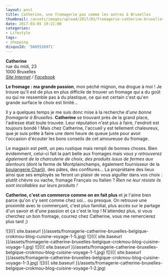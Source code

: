 ```yaml
---
layout: post
title: Catherine, une fromagerie pas comme les autres à Bruxelles
thumbnail: /assets/images/upload/2017/03/fromagerie-catherine-bruxelles-belgique-crokmou-blog-cuisine-voyage-1-1.jpg
date: 2017-03-05 19:21:08
categories: 
- Lifestyle
tags: 
- shopping
disqusId: '5605526971'
---
```


**Catherine**  
rue du midi, 23  
1000 Bruxelles  
_[Site Internet](http://fromagerie-catherine.be/fr) / [Facebook](https://www.facebook.com/Catherine-999852820076486/)_

**Le fromage : ma grande passion**, mon péché mignon, ma drogue à moi ! Je trouve qu'il est de plus en plus difficile de trouver un fromage qui a du goût ou qui ne ressemble pas à du plastique, ce qui est certain c'est qu'en grande surface le choix est limité...

Il y a quelques temps je me suis donc mise à la recherche d'_une bonne fromagerie à Bruxelles_. **Catherine** se trouvant près de la grand place, l'adresse était toute trouvée. Leur réputation n'est plus à faire, l'endroit est toujours bondé ! Mais chez Catherine, l'accueil y est tellement chaleureux, que je suis prête à faire une demi heure de queue juste pour avoir l'occasion d'écouter les bons conseils de cet amoureuse du fromage.

Le magasin est petit, un peu rustique mais rempli de bonnes choses. Bien évidemment, celui-ci fait la part belle aux fromages mais _vous y retrouverez également de la charcuterie de choix, des produits issus de fermes aux alentours_ (dont la ferme de Montplainchamps, également fournisseur de la [boulangerie Charli](http://www.crokmou.com/2016/04/charli-boulangerie-patisserie-bruxelles)), des pâtes, des confitures... La propriétaire des lieux ainsi que ses employés se feront un plaisir de vous aiguiller dans vos choix : plutôt chèvre ou vache, fromage Français ou Italien ? _Rien ne leur résiste ils sont incollables sur leurs produits !_

**Catherine, c'est un commerce comme on en fait plus** et je l'aime bien parce qu'on s'y sent comme chez soi... ou presque. On retrouve une proximité avec le commerçant, c'est plus familial, plus accès sur le partage d'un savoir et d'une passion et ça c'est le top ! N'attendez plus, si vous cherchez un bon fromage, courrez chez Catherine, vous me remercierez plus tard ;)

![]({{ site.baseurl }}/assets/fromagerie-catherine-bruxelles-belgique-crokmou-blog-cuisine-voyage-1-5.jpg) ![]({{ site.baseurl }}/assets/fromagerie-catherine-bruxelles-belgique-crokmou-blog-cuisine-voyage-1.jpg) ![]({{ site.baseurl }}/assets/fromagerie-catherine-bruxelles-belgique-crokmou-blog-cuisine-voyage-1-1.jpg) ![]({{ site.baseurl }}/assets/fromagerie-catherine-bruxelles-belgique-crokmou-blog-cuisine-voyage-1-3.jpg) ![]({{ site.baseurl }}/assets/fromagerie-catherine-bruxelles-belgique-crokmou-blog-cuisine-voyage-1-2.jpg)